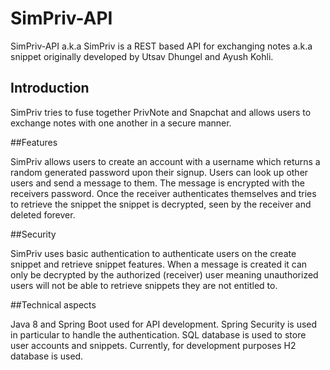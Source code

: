 # SimPriv-API

 SimPriv-API a.k.a SimPriv is a REST based API for exchanging notes a.k.a snippet originally developed by Utsav Dhungel and Ayush Kohli.

## Introduction

SimPriv tries to fuse together PrivNote and Snapchat and allows users to exchange notes with one another in a secure manner.

##Features

SimPriv allows users to create an account with a username which returns a random generated password upon their signup. Users can look up other users and send a message to them. The message is encrypted with the receivers password.
Once the receiver authenticates themselves and tries to retrieve the snippet the snippet is decrypted, seen by the receiver and deleted forever.

##Security

SimPriv uses basic authentication to authenticate users on the create snippet and retrieve snippet features.
When a message is created it can only be decrypted by the authorized (receiver) user meaning unauthorized users will not be able to retrieve snippets they are not entitled to.

##Technical aspects

Java 8 and Spring Boot used for API development.
Spring Security is used in particular to handle the authentication.
SQL database is used to store user accounts and snippets. Currently, for development purposes H2 database is used.
